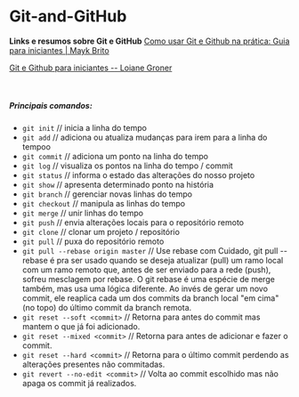 # Git-and-GitHub
<b>Links e resumos sobre Git e GitHub</b>
[Como usar Git e Github na prática: Guia para iniciantes | Mayk Brito](https://www.youtube.com/watch?v=2alg7MQ6_sI)

[Git e Github para iniciantes -- Loiane Groner](https://www.youtube.com/watch?v=UMhskLXJuq4&t=115s)


<br><h5>Principais comandos:</h5>
* `git init` // inicia a linha do tempo
* `git add` // adiciona ou atualiza mudanças para irem para a linha do tempoo
* `git commit` // adiciona um ponto na linha do tempo
* `git log` // visualiza os pontos na linha do tempo / commit
* `git status` // informa o estado das alterações do nosso projeto
* `git show` // apresenta determinado ponto na história
* `git branch` // gerenciar novas linhas do tempo
* `git checkout` // manipula as linhas do tempo
* `git merge` // unir linhas do tempo
* `git push` // envia alterações locais para o repositório remoto
* `git clone` // clonar um projeto / repositório
* `git pull` // puxa do repositório remoto
* `git pull --rebase origin master` // Use rebase com Cuidado, git pull --rebase é pra ser usado quando se deseja atualizar (pull) um ramo local com um ramo remoto que, antes de ser enviado para a rede (push), sofreu mesclagem por rebase. O  git rebase é uma espécie de merge também, mas usa uma lógica diferente. Ao invés de gerar um novo commit, ele reaplica cada um dos commits da branch local "em cima" (no topo) do último commit da branch remota. 
* `git reset --soft <commit>` // Retorna para antes do commit mas mantem o que já foi adicionado.
* `git reset --mixed <commit>` // Retorna para antes de adicionar e fazer o commit.
* `git reset --hard <commit>` // Retorna para o último commit perdendo as alterações presentes não commitadas.
* `git revert --no-edit <commit>` // Volta ao commit escolhido mas não apaga os commit já realizados.